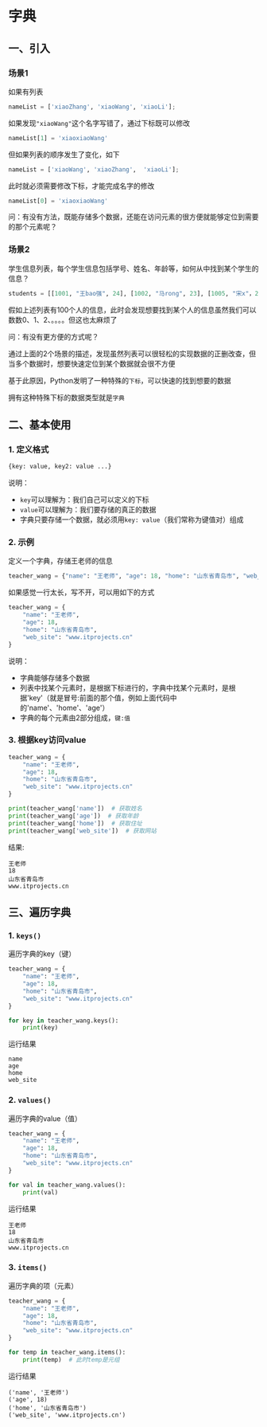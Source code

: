 # 字典


## 一、引入

### 场景1

如果有列表
```python
nameList = ['xiaoZhang', 'xiaoWang', 'xiaoLi'];
```

如果发现`"xiaoWang"`这个名字写错了，通过下标既可以修改

```python
nameList[1] = 'xiaoxiaoWang'
```
但如果列表的顺序发生了变化，如下

```python
nameList = ['xiaoWang', 'xiaoZhang',  'xiaoLi'];
```

此时就必须需要修改下标，才能完成名字的修改

```python
nameList[0] = 'xiaoxiaoWang' 
```

问：有没有方法，既能存储多个数据，还能在访问元素的很方便就能够定位到需要的那个元素呢？



### 场景2

学生信息列表，每个学生信息包括学号、姓名、年龄等，如何从中找到某个学生的信息？
```python
students = [[1001, "王bao强", 24], [1002, "马rong", 23], [1005, "宋x"，24], ...]
```
假如上述列表有100个人的信息，此时会发现想要找到某个人的信息虽然我们可以数数0、1、2、。。。。但这也太麻烦了

问：有没有更方便的方式呢？



通过上面的2个场景的描述，发现虽然列表可以很轻松的实现数据的正删改查，但当多个数据时，想要快速定位到某个数据就会很不方便

基于此原因，Python发明了一种特殊的`下标`，可以快速的找到想要的数据

拥有这种特殊下标的数据类型就是`字典`



## 二、基本使用

### 1. 定义格式

```python
{key: value, key2: value ...}
```

说明：

* `key`可以理解为：我们自己可以定义的下标
* `value`可以理解为：我们要存储的真正的数据
* 字典只要存储一个数据，就必须用`key: value`（我们常称为键值对）组成

### 2. 示例


定义一个字典，存储王老师的信息
```python
teacher_wang = {"name": "王老师", "age": 18, "home": "山东省青岛市", "web_site": "www.itprojects.cn"}
```

如果感觉一行太长，写不开，可以用如下的方式

```python
teacher_wang = {
    "name": "王老师",
    "age": 18,
    "home": "山东省青岛市",
    "web_site": "www.itprojects.cn"
}

```

说明：

* 字典能够存储多个数据
* 列表中找某个元素时，是根据下标进行的，字典中找某个元素时，是根据'key'（就是冒号:前面的那个值，例如上面代码中的'name'、'home'、'age'）
* 字典的每个元素由2部分组成，`键:值`

### 3. 根据key访问value

```python
teacher_wang = {
    "name": "王老师",
    "age": 18,
    "home": "山东省青岛市",
    "web_site": "www.itprojects.cn"
}

print(teacher_wang['name'])  # 获取姓名
print(teacher_wang['age'])  # 获取年龄
print(teacher_wang['home'])  # 获取住址
print(teacher_wang['web_site'])  # 获取网站

```

结果:
```
王老师
18
山东省青岛市
www.itprojects.cn
```



## 三、遍历字典

### 1. `keys()`

遍历字典的key（键）

```python
teacher_wang = {
    "name": "王老师",
    "age": 18,
    "home": "山东省青岛市",
    "web_site": "www.itprojects.cn"
}

for key in teacher_wang.keys():
    print(key)
```

运行结果

```
name
age
home
web_site
```



### 2. `values()`

 遍历字典的value（值）

```python
teacher_wang = {
    "name": "王老师",
    "age": 18,
    "home": "山东省青岛市",
    "web_site": "www.itprojects.cn"
}

for val in teacher_wang.values():
    print(val)

```

运行结果

```
王老师
18
山东省青岛市
www.itprojects.cn
```



### 3. `items()`

遍历字典的项（元素）

```python
teacher_wang = {
    "name": "王老师",
    "age": 18,
    "home": "山东省青岛市",
    "web_site": "www.itprojects.cn"
}

for temp in teacher_wang.items():
    print(temp)  # 此时temp是元组
```

运行结果

```
('name', '王老师')
('age', 18)
('home', '山东省青岛市')
('web_site', 'www.itprojects.cn')
```